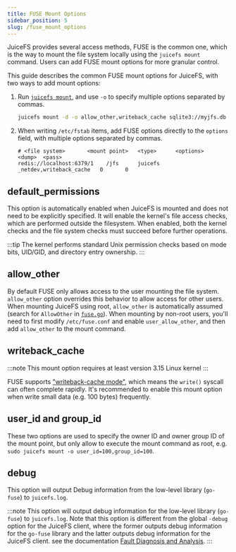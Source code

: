 ```yaml
---
title: FUSE Mount Options
sidebar_position: 5
slug: /fuse_mount_options
---
```


JuiceFS provides several access methods, FUSE is the common one, which is the way to mount the file system locally using the `juicefs mount` command. Users can add FUSE mount options for more granular control.

This guide describes the common FUSE mount options for JuiceFS, with two ways to add mount options:

1. Run [`juicefs mount`](../reference/command_reference.md#mount), and use `-o` to specify multiple options separated by commas.

   ```bash
   juicefs mount -d -o allow_other,writeback_cache sqlite3://myjfs.db ~/jfs
   ```

2. When writing `/etc/fstab` items, add FUSE options directly to the `options` field, with multiple options separated by commas.

   ```
   # <file system>       <mount point>   <type>      <options>           <dump>  <pass>
   redis://localhost:6379/1    /jfs      juicefs     _netdev,writeback_cache   0       0
   ```

## default_permissions

This option is automatically enabled when JuiceFS is mounted and does not need to be explicitly specified. It will enable the kernel's file access checks, which are performed outside the filesystem. When enabled, both the kernel checks and the file system checks must succeed before further operations.

:::tip
The kernel performs standard Unix permission checks based on mode bits, UID/GID, and directory entry ownership.
:::

## allow_other

By default FUSE only allows access to the user mounting the file system. `allow_other` option overrides this behavior to allow access for other users. When mounting JuiceFS using root, `allow_other` is automatically assumed (search for `AllowOther` in [`fuse.go`](https://github.com/juicedata/juicefs/blob/main/pkg/fuse/fuse.go)). When mounting by non-root users, you'll need to first modify `/etc/fuse.conf` and enable `user_allow_other`, and then add `allow_other` to the mount command.

## writeback_cache

:::note
This mount option requires at least version 3.15 Linux kernel
:::

FUSE supports ["writeback-cache mode"](https://www.kernel.org/doc/Documentation/filesystems/fuse-io.txt), which means the `write()` syscall can often complete rapidly. It's recommended to enable this mount option when write small data (e.g. 100 bytes) frequently.

## user_id and group_id

These two options are used to specify the owner ID and owner group ID of the mount point, but only allow to execute the mount command as root, e.g. `sudo juicefs mount -o user_id=100,group_id=100`.

## debug

This option will output Debug information from the low-level library (`go-fuse`) to `juicefs.log`.

:::note
This option will output debug information for the low-level library (`go-fuse`) to `juicefs.log`. Note that this option is different from the global `-debug` option for the JuiceFS client, where the former outputs debug information for the `go-fuse` library and the latter outputs debug information for the JuiceFS client. see the documentation [Fault Diagnosis and Analysis](../administration/fault_diagnosis_and_analysis.md).
:::
